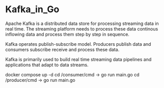 # Kafka_in_Go
Apache Kafka is a distributed data store for processing streaming data in real time.
The streaming platform needs to process these data continous inflowing data and process them step by step in sequence.

Kafka operates publish-subscribe model.
Producers publish data and consumers subscribe receive and process these data.

Kafka is primarily used to build  real time streaming data pipelines and applications that adapt to data streams.

docker compose up -d
cd /consumer/cmd -> go run main.go
cd /producer/cmd -> go run main.go